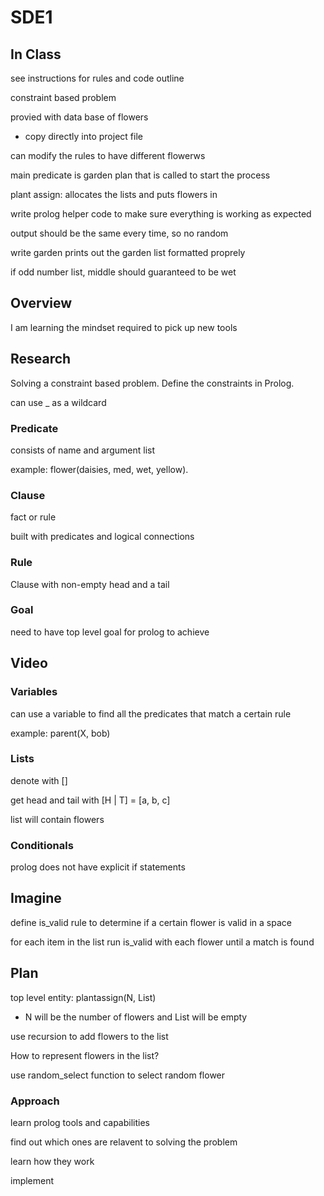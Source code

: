 # SDE1

## In Class

see instructions for rules and code outline

constraint based problem

provied with data base of flowers
- copy directly into project file

can modify the rules to have different flowerws

main predicate is garden plan that is called to start the process

plant assign: allocates the lists and puts flowers in

write prolog helper code to make sure everything is working as expected

output should be the same every time, so no random

write garden prints out the garden list formatted proprely

if odd number list, middle should guaranteed to be wet

## Overview

I am learning the mindset required to pick up new tools


## Research

Solving a constraint based problem. Define the constraints in Prolog.

can use _ as a wildcard

### Predicate

consists of name and argument list

example: flower(daisies, med, wet, yellow).

### Clause

fact or rule

built with predicates and logical connections

### Rule

Clause with non-empty head and a tail

### Goal

need to have top level goal for prolog to achieve

## Video

### Variables

can use a variable to find all the predicates that match a certain rule

example: parent(X, bob)

### Lists

denote with []

get head and tail with [H | T] = [a, b, c]

list will contain flowers

### Conditionals

prolog does not have explicit if statements

## Imagine

define is_valid rule to determine if a certain flower is valid in a space

for each item in the list run is_valid with each flower until a match is found

## Plan

top level entity: plantassign(N, List)
- N will be the number of flowers and List will be empty

use recursion to add flowers to the list

How to represent flowers in the list?

use random_select function to select random flower

### Approach

learn prolog tools and capabilities

find out which ones are relavent to solving the problem

learn how they work

implement
